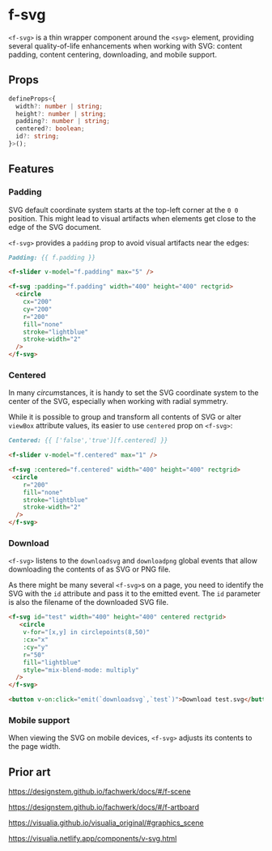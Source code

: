 # f-svg

`<f-svg>` is a thin wrapper component around the `<svg>` element, providing several quality-of-life enhancements when working with SVG: content padding, content centering, downloading, and mobile support.

## Props

```ts
defineProps<{
  width?: number | string;
  height?: number | string;
  padding?: number | string;
  centered?: boolean;
  id?: string;
}>();
```

## Features

### Padding

SVG default coordinate system starts at the top-left corner at the `0 0` position. This might lead to visual artifacts when elements get close to the edge of the SVG document.

`<f-svg>` provides a `padding` prop to avoid visual artifacts near the edges:

```md
Padding: {{ f.padding }}

<f-slider v-model="f.padding" max="5" />

<f-svg :padding="f.padding" width="400" height="400" rectgrid>
  <circle
    cx="200"
    cy="200"
    r="200"
    fill="none"
    stroke="lightblue"
    stroke-width="2"
  />
</f-svg>
```

### Centered

In many *circum*stances, it is handy to set the SVG coordinate system to the center of the SVG, especially when working with radial symmetry.

While it is possible to group and transform all contents of SVG or alter `viewBox` attribute values, its easier to use `centered` prop on `<f-svg>`:

```md
Centered: {{ ['false','true'][f.centered] }}

<f-slider v-model="f.centered" max="1" />

<f-svg :centered="f.centered" width="400" height="400" rectgrid>
 <circle
    r="200"
    fill="none"
    stroke="lightblue"
    stroke-width="2"
  />
</f-svg>
```

### Download

`<f-svg>` listens to the `downloadsvg` and `downloadpng` global events that allow downloading the contents of as SVG or PNG file.

As there might be many several `<f-svg>`s on a page, you need to identify the SVG with the `id` attribute and pass it to the emitted event. The `id` parameter is also the filename of the downloaded SVG file.

```md
<f-svg id="test" width="400" height="400" centered rectgrid>
   <circle
    v-for="[x,y] in circlepoints(8,50)"
    :cx="x"
    :cy="y"
    r="50"
    fill="lightblue"
    style="mix-blend-mode: multiply"
  />
</f-svg>

<button v-on:click="emit(`downloadsvg`,`test`)">Download test.svg</button>
```

### Mobile support

When viewing the SVG on mobile devices, `<f-svg>` adjusts its contents to the page width.

## Prior art

https://designstem.github.io/fachwerk/docs/#/f-scene

https://designstem.github.io/fachwerk/docs/#/f-artboard

https://visualia.github.io/visualia_original/#graphics_scene

https://visualia.netlify.app/components/v-svg.html
